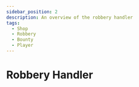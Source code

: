 ```yaml
---
sidebar_position: 2
description: An overview of the robbery handler
tags:
  - Shop
  - Robbery
  - Bounty
  - Player
---
```


# Robbery Handler
